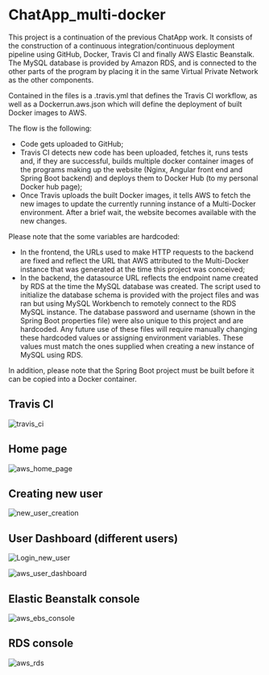 # ChatApp_multi-docker

  This project is a continuation of the previous ChatApp work. It consists of the construction of a continuous integration/continuous deployment pipeline using GitHub, Docker, Travis CI and finally AWS Elastic Beanstalk. The MySQL database is provided by Amazon RDS, and is connected to the other parts of the program by placing it in the same Virtual Private Network as the other components.
  
  Contained in the files is a .travis.yml that defines the Travis CI workflow, as well as a Dockerrun.aws.json which will define the deployment of built Docker images to AWS.


The flow is the following:
- Code gets uploaded to GitHub;
- Travis CI detects new code has been uploaded, fetches it, runs tests and, if they are successful, builds multiple docker container images of the programs making up the website (Nginx, Angular front end and Spring Boot backend) and deploys them to Docker Hub (to my personal Docker hub page);
- Once Travis uploads the built Docker images, it tells AWS to fetch the new images to update the currently running instance of a Multi-Docker environment. After a brief wait, the website becomes available with the new changes.

Please note that the some variables are hardcoded:
- In the frontend, the URLs used to make HTTP requests to the backend are fixed and reflect the URL that AWS attributed to the Multi-Docker instance that was generated at the time this project was conceived;
- In the backend, the datasource URL reflects the endpoint name created by RDS at the time the MySQL database was created. The script used to initialize the database schema is provided with the project files and was ran but using MySQL Workbench to remotely connect to the RDS MySQL instance. 
The database password and username (shown in the Spring Boot properties file) were also unique to this project and are hardcoded. Any future use of these files will require manually changing these hardcoded values or assigning environment variables. These values must match the ones supplied when creating a new instance of MySQL using RDS.

In addition, please note that the Spring Boot project must be built before it can be copied into a Docker container.


## Travis CI

![travis_ci](https://user-images.githubusercontent.com/61985975/85609763-4df7a100-b64e-11ea-8e63-d3c5fa7ecf57.jpg)


## Home page

![aws_home_page](https://user-images.githubusercontent.com/61985975/85608773-4e436c80-b64d-11ea-942c-00ccd83631eb.jpg)


## Creating new user

![new_user_creation](https://user-images.githubusercontent.com/61985975/85610770-366ce800-b64f-11ea-9742-f32eb8266a26.jpg)


## User Dashboard (different users)


![Login_new_user](https://user-images.githubusercontent.com/61985975/85610862-4d133f00-b64f-11ea-933b-51c6f854b9d9.jpg)

![aws_user_dashboard](https://user-images.githubusercontent.com/61985975/85608849-63b89680-b64d-11ea-9504-ca34f7aa7ef4.jpg)

## Elastic Beanstalk console

![aws_ebs_console](https://user-images.githubusercontent.com/61985975/85608994-877bdc80-b64d-11ea-954a-10321059c7ce.jpg)


## RDS console

![aws_rds](https://user-images.githubusercontent.com/61985975/85609066-9c587000-b64d-11ea-9852-6ea2bf457683.jpg)


